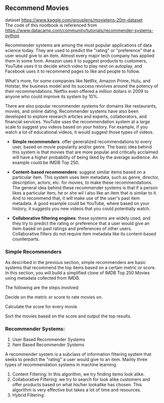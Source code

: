 ## Recommend Movies ##  

dataset https://www.kaggle.com/grouplens/movielens-20m-dataset  
The code of this nootbook is referenced from https://www.datacamp.com/community/tutorials/recommender-systems-python
    
Recommender systems are among the most popular applications of data science today. They are used to predict the "rating" or "preference" that a user would give to an item. Almost every major tech company has applied them in some form. Amazon uses it to suggest products to customers, YouTube uses it to decide which video to play next on autoplay, and Facebook uses it to recommend pages to like and people to follow.  

What's more, for some companies like Netflix, Amazon Prime, Hulu, and Hotstar, the business model and its success revolves around the potency of their recommendations. Netflix even offered a million dollars in 2009 to anyone who could improve its system by 10%.  

There are also popular recommender systems for domains like restaurants, movies, and online dating. Recommender systems have also been developed to explore research articles and experts, collaborators, and financial services. YouTube uses the recommendation system at a large scale to suggest you videos based on your history. For example, if you watch a lot of educational videos, it would suggest those types of videos.  


- **Simple recommenders**: offer generalized recommendations to every user, based on movie popularity and/or genre. The basic idea behind this system is that movies that are more popular and critically acclaimed will have a higher probability of being liked by the average audience. An example could be IMDB Top 250.  
    
- **Content-based recommenders**: suggest similar items based on a particular item. This system uses item metadata, such as genre, director, description, actors, etc. for movies, to make these recommendations. The general idea behind these recommender systems is that if a person likes a particular item, he or she wil  l also like an item that is similar to it. And to recommend that, it will make use of the user's past item metadata. A good example could be YouTube, where based on your history, it suggests you new videos that you could potentially watch.
    
- **Collaborative filtering engines**: these systems are widely used, and they try to predict the rating or preference that a user would give an item-based on past ratings and preferences of other users. Collaborative filters do not require item metadata like its content-based counterparts.  
    
    
### Simple Recommenders ###   

As described in the previous section, simple recommenders are basic systems that recommend the top items based on a certain metric or score. In this section, you will build a simplified clone of IMDB Top 250 Movies using metadata collected from IMDB.  

The following are the steps involved:  

Decide on the metric or score to rate movies on.  

Calculate the score for every movie.  

Sort the movies based on the score and output the top results.  

### Recommender Systems: ###
1. User Based Recommender Systems
2. Item Based Recommender Systems

A recommender system is a subclass of information filtering system that seeks to predict the "rating" a user would give to an item. 
Mainly three types of recommendation systems in machine learning.

1. Content Filtering: In this algorithm, we try finding items look alike.
2. Collaborative Filtering: we try to search for look alike customers and offer products based on what his/her lookalike has chosen. This algorithm is very effective but takes a lot of time and resources.
3. Hybrid Filtering: 


